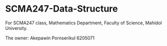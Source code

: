 # SCMA247-Data-Structure
For SCMA247 class, Mathematics Department, Faculty of Science, Mahidol University.

The owner: Akepawin Pornserikul 6205071
